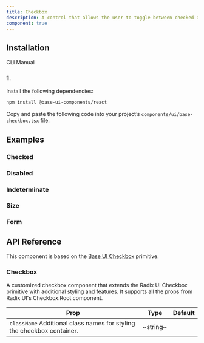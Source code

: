 ```yaml
---
title: Checkbox
description: A control that allows the user to toggle between checked and not checked.
component: true
---
```


## Installation

  CLI
  Manual

### 1. 
Install the following dependencies:

```bash
npm install @base-ui-components/react
```

Copy and paste the following code into your project’s `components/ui/base-checkbox.tsx` file.

## Examples

### Checked

### Disabled

### Indeterminate

### Size

### Form

## API Reference

This component is based on the [Base UI Checkbox](https://base-ui.com/react/components/checkbox) primitive.

### Checkbox

A customized checkbox component that extends the Radix UI Checkbox primitive with additional styling and features. It supports all the props from Radix UI's Checkbox.Root component.

| **Prop**                                                                                          | **Type** | **Default** |
| ------------------------------------------------------------------------------------------------- | -------- | ----------- |
| `className` Additional class names for styling the checkbox container. | ~string~ |        |